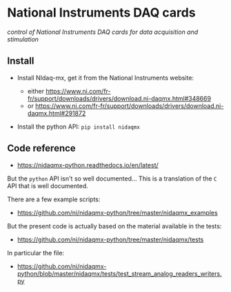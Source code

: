 # National Instruments DAQ cards

*control of National Instruments DAQ cards for data acquisition and stimulation*

## Install

- Install NIdaq-mx, get it from the National Instruments website:
  - either https://www.ni.com/fr-fr/support/downloads/drivers/download.ni-daqmx.html#348669
  - or https://www.ni.com/fr-fr/support/downloads/drivers/download.ni-daqmx.html#291872

- Install the python API:
  `pip install nidaqmx`


## Code reference

- https://nidaqmx-python.readthedocs.io/en/latest/

But the `python` API isn't so well documented... This is a translation of the `C` API that is well documented.

There are a few example scripts:
- https://github.com/ni/nidaqmx-python/tree/master/nidaqmx_examples

But the present code is actually based on the material available in the tests:

- https://github.com/ni/nidaqmx-python/tree/master/nidaqmx/tests

In particular the file:

- https://github.com/ni/nidaqmx-python/blob/master/nidaqmx/tests/test_stream_analog_readers_writers.py
